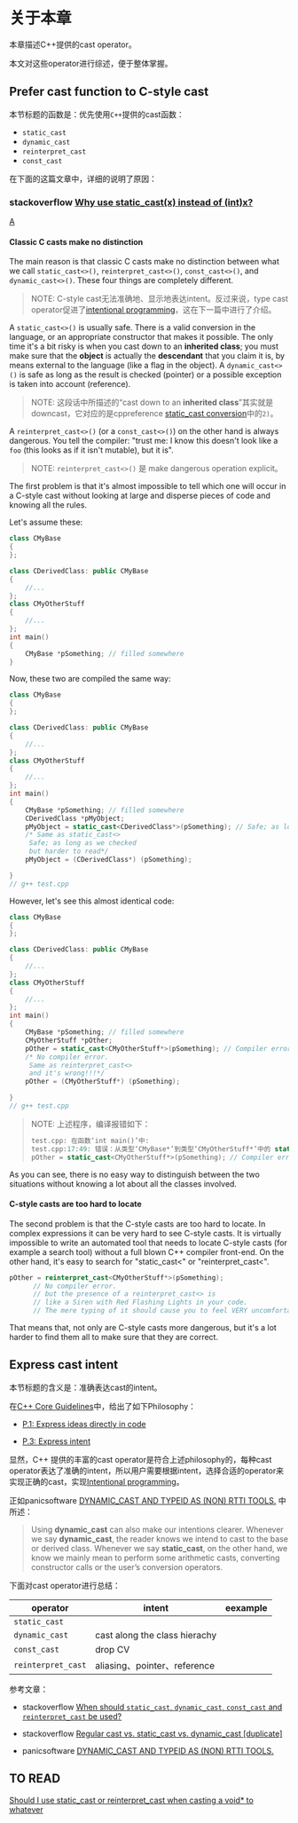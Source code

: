 # 关于本章

本章描述C++提供的cast operator。

本文对这些operator进行综述，便于整体掌握。

## Prefer cast function to C-style cast

本节标题的函数是：优先使用`C++`提供的cast函数：

- `static_cast`
- `dynamic_cast`
- `reinterpret_cast`
- `const_cast`

在下面的这篇文章中，详细的说明了原因：

### stackoverflow [Why use static_cast(x) instead of (int)x?](https://stackoverflow.com/questions/103512/why-use-static-castintx-instead-of-intx)



[A](https://stackoverflow.com/a/103868)

#### Classic C casts make no distinction 

The main reason is that classic C casts make no distinction between what we call `static_cast<>()`, `reinterpret_cast<>()`, `const_cast<>()`, and `dynamic_cast<>()`. These four things are completely different.

> NOTE: C-style cast无法准确地、显示地表达intent。反过来说，type cast operator促进了[intentional programming](https://en.wikipedia.org/wiki/Intentional_programming)，这在下一篇中进行了介绍。

A `static_cast<>()` is usually safe. There is a valid conversion in the language, or an appropriate constructor that makes it possible. The only time it's a bit risky is when you cast down to an **inherited class**; you must make sure that the **object** is actually the **descendant** that you claim it is, by means external to the language (like a flag in the object). A `dynamic_cast<>()` is safe as long as the result is checked (pointer) or a possible exception is taken into account (reference).

> NOTE: 这段话中所描述的“cast down to an **inherited class**”其实就是downcast，它对应的是cppreference [static_cast conversion](https://en.cppreference.com/w/cpp/language/static_cast)中的`2)`。

A `reinterpret_cast<>()` (or a `const_cast<>()`) on the other hand is always dangerous. You tell the compiler: "trust me: I know this doesn't look like a `foo` (this looks as if it isn't mutable), but it is".

> NOTE: `reinterpret_cast<>()` 是 make dangerous operation explicit。

The first problem is that it's almost impossible to tell which one will occur in a C-style cast without looking at large and disperse pieces of code and knowing all the rules.

Let's assume these:

```cpp
class CMyBase
{
};

class CDerivedClass: public CMyBase
{
	//...
};
class CMyOtherStuff
{
	//...
};
int main()
{
	CMyBase *pSomething; // filled somewhere
}

```

Now, these two are compiled the same way:

```cpp
class CMyBase
{
};

class CDerivedClass: public CMyBase
{
	//...
};
class CMyOtherStuff
{
	//...
};
int main()
{
	CMyBase *pSomething; // filled somewhere
	CDerivedClass *pMyObject;
	pMyObject = static_cast<CDerivedClass*>(pSomething); // Safe; as long as we checked
	/* Same as static_cast<>
	 Safe; as long as we checked
	 but harder to read*/
	pMyObject = (CDerivedClass*) (pSomething);

}
// g++ test.cpp

```



However, let's see this almost identical code:

```cpp
class CMyBase
{
};

class CDerivedClass: public CMyBase
{
	//...
};
class CMyOtherStuff
{
	//...
};
int main()
{
	CMyBase *pSomething; // filled somewhere
	CMyOtherStuff *pOther;
	pOther = static_cast<CMyOtherStuff*>(pSomething); // Compiler error: Can't convert
	/* No compiler error.
	 Same as reinterpret_cast<>
	 and it's wrong!!!*/
	pOther = (CMyOtherStuff*) (pSomething);

}
// g++ test.cpp

```

> NOTE: 上述程序，编译报错如下：
>
> ```c++
> test.cpp: 在函数‘int main()’中:
> test.cpp:17:49: 错误：从类型‘CMyBase*’到类型‘CMyOtherStuff*’中的 static_cast 无效
> pOther = static_cast<CMyOtherStuff*>(pSomething); // Compiler error: Can't convert
> ```
>
> 

As you can see, there is no easy way to distinguish between the two situations without knowing a lot about all the classes involved.

#### C-style casts are too hard to locate

The second problem is that the C-style casts are too hard to locate. In complex expressions it can be very hard to see C-style casts. It is virtually impossible to write an automated tool that needs to locate C-style casts (for example a search tool) without a full blown C++ compiler front-end. On the other hand, it's easy to search for "static_cast<" or "reinterpret_cast<".

```cpp
pOther = reinterpret_cast<CMyOtherStuff*>(pSomething);
      // No compiler error.
      // but the presence of a reinterpret_cast<> is 
      // like a Siren with Red Flashing Lights in your code.
      // The mere typing of it should cause you to feel VERY uncomfortable.
```

That means that, not only are C-style casts more dangerous, but it's a lot harder to find them all to make sure that they are correct.



## Express cast intent

本节标题的含义是：准确表达cast的intent。

在[C++ Core Guidelines](http://isocpp.github.io/CppCoreGuidelines/CppCoreGuidelines)中，给出了如下Philosophy：

- [P.1: Express ideas directly in code](http://isocpp.github.io/CppCoreGuidelines/CppCoreGuidelines#Rp-direct)

- [P.3: Express intent](http://isocpp.github.io/CppCoreGuidelines/CppCoreGuidelines#Rp-what)

显然，C++ 提供的丰富的cast operator是符合上述philosophy的，每种cast operator表达了准确的intent，所以用户需要根据intent，选择合适的operator来实现正确的cast，实现[Intentional programming](https://en.wikipedia.org/wiki/Intentional_programming)。

正如panicsoftware [DYNAMIC_CAST AND TYPEID AS (NON) RTTI TOOLS.](https://blog.panicsoftware.com/dynamic_cast-and-typeid-as-non-rtti-tools/) 中所述：

> Using **dynamic_cast** can also make our intentions clearer. Whenever we say **dynamic_cast**, the reader knows we intend to cast to the base or derived class. Whenever we say **static_cast**, on the other hand, we know we mainly mean to perform some arithmetic casts, converting constructor calls or the user’s conversion operators.

下面对cast operator进行总结：

| operator           | intent                        | eexample |
| ------------------ | ----------------------------- | -------- |
| `static_cast`      |                               |          |
| `dynamic_cast`     | cast along the class hierachy |          |
| `const_cast`       | drop CV                       |          |
| `reinterpret_cast` | aliasing、pointer、reference  |          |

参考文章：

- stackoverflow [When should `static_cast`, `dynamic_cast`, `const_cast` and `reinterpret_cast` be used?](https://stackoverflow.com/questions/332030/when-should-static-cast-dynamic-cast-const-cast-and-reinterpret-cast-be-used)

- stackoverflow [Regular cast vs. static_cast vs. dynamic_cast [duplicate]](https://stackoverflow.com/questions/28002/regular-cast-vs-static-cast-vs-dynamic-cast)
- panicsoftware [DYNAMIC_CAST AND TYPEID AS (NON) RTTI TOOLS.](https://blog.panicsoftware.com/dynamic_cast-and-typeid-as-non-rtti-tools/)

## TO READ

[Should I use static_cast or reinterpret_cast when casting a void* to whatever](https://stackoverflow.com/questions/310451/should-i-use-static-cast-or-reinterpret-cast-when-casting-a-void-to-whatever)



